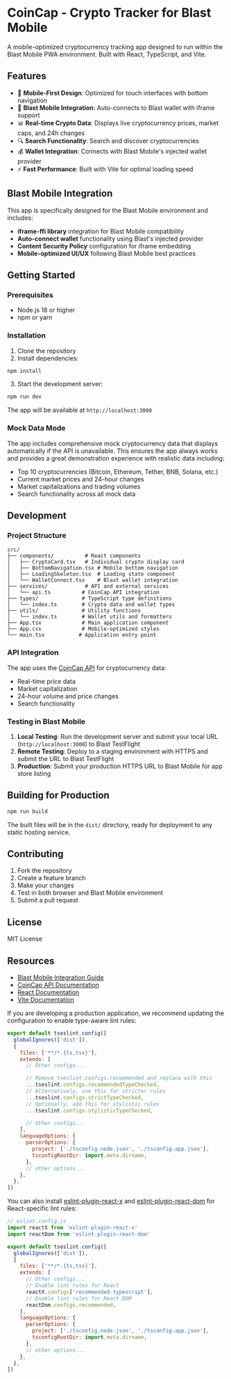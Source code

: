 # CoinCap - Crypto Tracker for Blast Mobile

A mobile-optimized cryptocurrency tracking app designed to run within the Blast Mobile PWA environment. Built with React, TypeScript, and Vite.

## Features

- 📱 **Mobile-First Design**: Optimized for touch interfaces with bottom navigation
- 🔗 **Blast Mobile Integration**: Auto-connects to Blast wallet with iframe support  
- 📊 **Real-time Crypto Data**: Displays live cryptocurrency prices, market caps, and 24h changes
- 🔍 **Search Functionality**: Search and discover cryptocurrencies
- 💰 **Wallet Integration**: Connects with Blast Mobile's injected wallet provider
- ⚡ **Fast Performance**: Built with Vite for optimal loading speed

## Blast Mobile Integration

This app is specifically designed for the Blast Mobile environment and includes:

- **iframe-ffi library** integration for Blast Mobile compatibility
- **Auto-connect wallet** functionality using Blast's injected provider
- **Content Security Policy** configuration for iframe embedding
- **Mobile-optimized UI/UX** following Blast Mobile best practices

## Getting Started

### Prerequisites

- Node.js 18 or higher
- npm or yarn

### Installation

1. Clone the repository
2. Install dependencies:
```bash
npm install
```

3. Start the development server:
```bash
npm run dev
```

The app will be available at `http://localhost:3000`

### Mock Data Mode

The app includes comprehensive mock cryptocurrency data that displays automatically if the API is unavailable. This ensures the app always works and provides a great demonstration experience with realistic data including:

- Top 10 cryptocurrencies (Bitcoin, Ethereum, Tether, BNB, Solana, etc.)
- Current market prices and 24-hour changes
- Market capitalizations and trading volumes
- Search functionality across all mock data

## Development

### Project Structure

```
src/
├── components/          # React components
│   ├── CryptoCard.tsx   # Individual crypto display card
│   ├── BottomNavigation.tsx # Mobile bottom navigation
│   ├── LoadingSkeleton.tsx  # Loading state component
│   └── WalletConnect.tsx    # Blast wallet integration
├── services/            # API and external services
│   └── api.ts          # CoinCap API integration
├── types/              # TypeScript type definitions
│   └── index.ts        # Crypto data and wallet types
├── utils/              # Utility functions
│   └── index.ts        # Wallet utils and formatters
├── App.tsx             # Main application component
├── App.css             # Mobile-optimized styles
└── main.tsx           # Application entry point
```

### API Integration

The app uses the [CoinCap API](https://coincap.io/) for cryptocurrency data:
- Real-time price data
- Market capitalization
- 24-hour volume and price changes
- Search functionality

### Testing in Blast Mobile

1. **Local Testing**: Run the development server and submit your local URL (`http://localhost:3000`) to Blast TestFlight
2. **Remote Testing**: Deploy to a staging environment with HTTPS and submit the URL to Blast TestFlight
3. **Production**: Submit your production HTTPS URL to Blast Mobile for app store listing

## Building for Production

```bash
npm run build
```

The built files will be in the `dist/` directory, ready for deployment to any static hosting service.

## Contributing

1. Fork the repository
2. Create a feature branch
3. Make your changes
4. Test in both browser and Blast Mobile environment
5. Submit a pull request

## License

MIT License

## Resources

- [Blast Mobile Integration Guide](https://docs.blast.io/mobile/integration)
- [CoinCap API Documentation](https://docs.coincap.io/)
- [React Documentation](https://react.dev)
- [Vite Documentation](https://vitejs.dev)

If you are developing a production application, we recommend updating the configuration to enable type-aware lint rules:

```js
export default tseslint.config([
  globalIgnores(['dist']),
  {
    files: ['**/*.{ts,tsx}'],
    extends: [
      // Other configs...

      // Remove tseslint.configs.recommended and replace with this
      ...tseslint.configs.recommendedTypeChecked,
      // Alternatively, use this for stricter rules
      ...tseslint.configs.strictTypeChecked,
      // Optionally, add this for stylistic rules
      ...tseslint.configs.stylisticTypeChecked,

      // Other configs...
    ],
    languageOptions: {
      parserOptions: {
        project: ['./tsconfig.node.json', './tsconfig.app.json'],
        tsconfigRootDir: import.meta.dirname,
      },
      // other options...
    },
  },
])
```

You can also install [eslint-plugin-react-x](https://github.com/Rel1cx/eslint-react/tree/main/packages/plugins/eslint-plugin-react-x) and [eslint-plugin-react-dom](https://github.com/Rel1cx/eslint-react/tree/main/packages/plugins/eslint-plugin-react-dom) for React-specific lint rules:

```js
// eslint.config.js
import reactX from 'eslint-plugin-react-x'
import reactDom from 'eslint-plugin-react-dom'

export default tseslint.config([
  globalIgnores(['dist']),
  {
    files: ['**/*.{ts,tsx}'],
    extends: [
      // Other configs...
      // Enable lint rules for React
      reactX.configs['recommended-typescript'],
      // Enable lint rules for React DOM
      reactDom.configs.recommended,
    ],
    languageOptions: {
      parserOptions: {
        project: ['./tsconfig.node.json', './tsconfig.app.json'],
        tsconfigRootDir: import.meta.dirname,
      },
      // other options...
    },
  },
])
```
